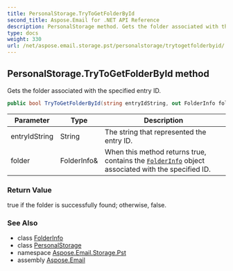```yaml
---
title: PersonalStorage.TryToGetFolderById
second_title: Aspose.Email for .NET API Reference
description: PersonalStorage method. Gets the folder associated with the specified entry ID
type: docs
weight: 330
url: /net/aspose.email.storage.pst/personalstorage/trytogetfolderbyid/
---
```

## PersonalStorage.TryToGetFolderById method

Gets the folder associated with the specified entry ID.

```csharp
public bool TryToGetFolderById(string entryIdString, out FolderInfo folder)
```

| Parameter | Type | Description |
| --- | --- | --- |
| entryIdString | String | The string that represented the entry ID. |
| folder | FolderInfo& | When this method returns true, contains the [`FolderInfo`](../../folderinfo/) object associated with the specified ID. |

### Return Value

true if the folder is successfully found; otherwise, false.

### See Also

* class [FolderInfo](../../folderinfo/)
* class [PersonalStorage](../)
* namespace [Aspose.Email.Storage.Pst](../../personalstorage/)
* assembly [Aspose.Email](../../../)


